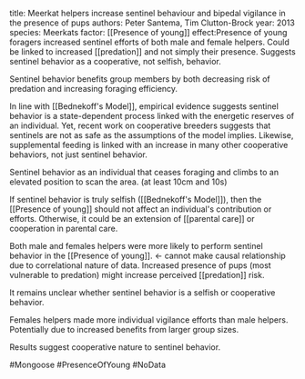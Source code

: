 title: Meerkat helpers increase sentinel behaviour and bipedal vigilance in the presence of pups
authors: Peter Santema, Tim Clutton-Brock
year: 2013
species: Meerkats
factor: [[Presence of young]]
effect:Presence of young foragers increased sentinel efforts of both male and female helpers. Could be linked to increased [[predation]] and not simply their presence. Suggests sentinel behavior as a cooperative, not selfish, behavior.

Sentinel behavior benefits group members by both decreasing risk of predation and increasing foraging efficiency.

In line with [[Bednekoff's Model]], empirical evidence suggests sentinel behavior is a state-dependent process linked with the energetic reserves of an individual. Yet, recent work on cooperative breeders suggests that sentinels are not as safe as the assumptions of the model implies. Likewise, supplemental feeding is linked with an increase in many other cooperative behaviors, not just sentinel behavior.

Sentinel behavior as an individual that ceases foraging and climbs to an elevated position to scan the area. (at least 10cm and 10s)

If sentinel behavior is truly selfish ([[Bednekoff's Model]]), then the [[Presence of young]] should not affect an individual's contribution or efforts. Otherwise, it could be an extension of [[parental care]] or cooperation in parental care.

Both male and females helpers were more likely to perform sentinel behavior in the [[Presence of young]]. <- cannot make causal relationship due to correlational nature of data. Increased presence of pups (most vulnerable to predation) might increase perceived [[predation]] risk.

It remains unclear whether sentinel behavior is a selfish or cooperative behavior.

Females helpers made more individual vigilance efforts than male helpers. Potentially due to increased benefits from larger group sizes.

Results suggest cooperative nature to sentinel behavior.

#Mongoose #PresenceOfYoung #NoData 

